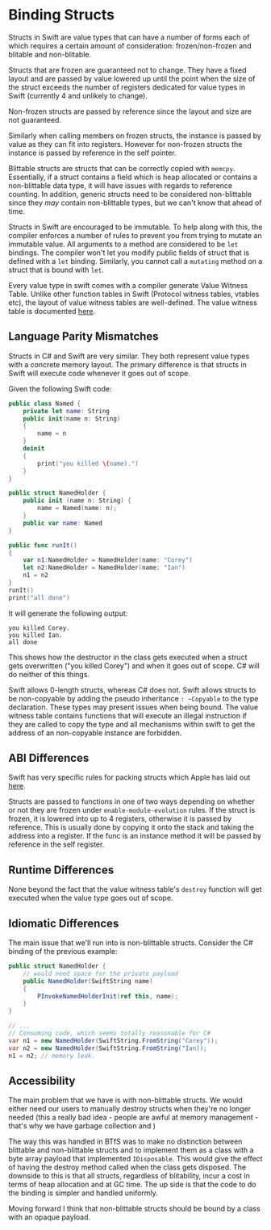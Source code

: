 # Binding Structs

Structs in Swift are value types that can have a number of forms each of which requires a certain amount of consideration: frozen/non-frozen and blitable and non-blitable.

Structs that are frozen are guaranteed not to change. They have a fixed layout and are passed by value lowered up until the point when the size of the struct exceeds the number of registers dedicated for value types in Swift (currently 4 and unlikely to change).

Non-frozen structs are passed by reference since the layout and size are not guaranteed.

Similarly when calling members on frozen structs, the instance is passed by value as they can fit into registers. However for non-frozen structs the instance is passed by reference in the self pointer.

Blittable structs are structs that can be correctly copied with `memcpy`. Essentially, if a struct contains a field which is heap allocated or contains a non-blittable data type, it will have issues with regards to reference counting. In addition, generic structs need to be considered non-blittable since they *may* contain non-blittable types, but we can't know that ahead of time.

Structs in Swift are encouraged to be immutable. To help along with this, the compiler enforces a number of rules to prevent you from trying to mutate an immutable value. All arguments to a method are considered to be `let` bindings. The compiler won't let you modify public fields of struct that is defined with a `let` binding. Similarly, you cannot call a `mutating` method on a struct that is bound with `let`.

Every value type in swift comes with a compiler generate Value Witness Table. Unlike other function tables in Swift (Protocol witness tables, vtables etc), the layout of value witness tables are well-defined. The value witness table is documented [here](binding-value-witness-table.md).

## Language Parity Mismatches

Structs in C# and Swift are very similar. They both represent value types with a concrete memory layout. The primary difference is that structs in Swift will execute code whenever it goes out of scope.

Given the following Swift code:
```swift
public class Named {
    private let name: String
    public init(name n: String)
    {
        name = n
    }
    deinit
    {
        print("you killed \(name).")
    }
}

public struct NamedHolder {
    public init (name n: String) {
        name = Named(name: n);
    }
    public var name: Named
}

public func runIt()
{
    var n1:NamedHolder = NamedHolder(name: "Corey")
    let n2:NamedHolder = NamedHolder(name: "Ian")
    n1 = n2
}
runIt()
print("all done")
```
It will generate the following output:
```
you killed Corey.
you killed Ian.
all done
```
This shows how the destructor in the class gets executed when a struct gets overwritten ("you killed Corey") and when it goes out of scope. C# will do neither of this things.

Swift allows 0-length structs, whereas C# does not.
Swift allows structs to be non-copyable by adding the pseudo inheritance `: ~Copyable` to the type declaration. These types may present issues when
being bound. The value witness table contains functions that will execute an illegal instruction if they are called to copy the type and all mechanisms
within swift to get the address of an non-copyable instance are forbidden.

## ABI Differences
Swift has very specific rules for packing structs which Apple has laid out [here](https://github.com/swiftlang/swift/blob/main/docs/ABI/TypeLayout.rst).

Structs are passed to functions in one of two ways depending on whether or not they are frozen under `enable-module-evolution` rules.
If the struct is frozen, it is lowered into up to 4 registers, otherwise it is passed by reference. This is usually done by copying it onto the stack and taking the address into a register. If the func is an instance method it will be passed by reference in the self register.

## Runtime Differences

None beyond the fact that the value witness table's `destroy` function will get executed when the value type goes out of scope.

## Idiomatic Differences

The main issue that we'll run into is non-blittable structs. Consider the C# binding of the previous example:

```csharp
public struct NamedHolder {
    // would need space for the private payload
    public NamedHolder(SwiftString name)
    {
        PInvokeNamedHolderInit(ref this, name);
    }
}

// ...
// Consuming code, which seems totally reasonable for C#
var n1 = new NamedHolder(SwiftString.FromString("Corey"));
var n2 = new NamedHolder(SwiftString.FromString("Ian));
n1 = n2; // memory leak.
```

## Accessibility
The main problem that we have is with non-blittable structs. We would either need our users to manually destroy structs when they're no longer needed (this a really bad idea - people are awful at memory management - that's why we have garbage collection and )

The way this was handled in BTfS was to make no distinction between blittable and non-blittable structs and to implement them as a class with a byte array payload that implemented `IDisposable`. This would give the effect of having the destroy method called when the class gets disposed. The downside to this is that all structs, regardless of blitability, incur a cost in terms of heap allocation and at GC time. The up side is that the code to do the binding is simpler and handled uniformly.

Moving forward I think that non-blittable structs should be bound by a class with an opaque payload.

